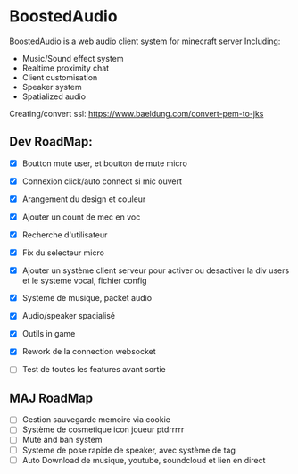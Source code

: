 # BoostedAudio

BoostedAudio is a web audio client system for minecraft server
Including:
- Music/Sound effect system
- Realtime proximity chat
- Client customisation
- Speaker system
- Spatialized audio


Creating/convert ssl:
https://www.baeldung.com/convert-pem-to-jks

Dev RoadMap:
----
- [x] Boutton mute user, et boutton de mute micro
- [X] Connexion click/auto connect si mic ouvert
- [x] Arangement du design et couleur
- [x] Ajouter un count de mec en voc
- [x] Recherche d'utilisateur
- [x] Fix du selecteur micro
- [x] Ajouter un système client serveur pour activer ou desactiver la div users
  et le systeme vocal, fichier config
- [x] Systeme de musique, packet audio
- [x] Audio/speaker spacialisé
- [x] Outils in game
- [x] Rework de la connection websocket
- [ ] Test de toutes les features avant sortie

  
MAJ RoadMap
---
- [ ] Gestion sauvegarde memoire via cookie
- [ ] Système de cosmetique icon joueur ptdrrrrr
- [ ] Mute and ban system
- [ ] Systeme de pose rapide de speaker, avec système de tag
- [ ] Auto Download de musique, youtube, soundcloud et lien en direct